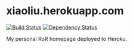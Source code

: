 # xiaoliu.herokuapp.com

[![Build Status](https://travis-ci.org/xiao0720/xiaoliu.herokuapp.com.svg?branch=master)](https://travis-ci.org/xiao0720/xiaoliu.herokuapp.com) [![Dependency Status](https://gemnasium.com/badges/github.com/xiao0720/xiaoliu.herokuapp.com.svg)](https://gemnasium.com/github.com/xiao0720/xiaoliu.herokuapp.com)

My personal RoR homepage deployed to Heroku.
